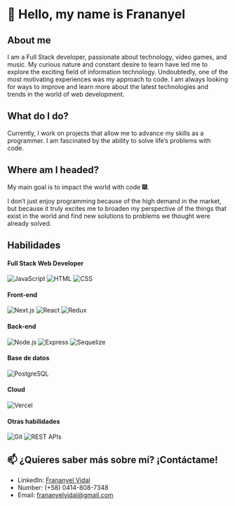 # 👋 Hello, my name is Frananyel 

## About me
I am a Full Stack developer, passionate about technology, video games, and music. My curious nature and constant desire to learn have led me to explore the exciting field of information technology. Undoubtedly, one of the most motivating experiences was my approach to code. I am always looking for ways to improve and learn more about the latest technologies and trends in the world of web development.

## What do I do?
Currently, I work on projects that allow me to advance my skills as a programmer. I am fascinated by the ability to solve life’s problems with code.

## Where am I headed?
My main goal is to impact the world with code 🎆.

I don’t just enjoy programming because of the high demand in the market, but because it truly excites me to broaden my perspective of the things that exist in the world and find new solutions to problems we thought were already solved.

## Habilidades

#### Full Stack Web Developer
![JavaScript](https://img.shields.io/badge/-JavaScript-F7DF1E?style=for-the-badge&logo=javascript&logoColor=black)
![HTML](https://img.shields.io/badge/-HTML5-E34F26?style=for-the-badge&logo=html5&logoColor=white)
![CSS](https://img.shields.io/badge/-CSS3-1572B6?style=for-the-badge&logo=css3&logoColor=white)

#### Front-end

![Next.js](https://img.shields.io/badge/next.js-000000?style=for-the-badge&logo=nextdotjs&logoColor=white)
![React](https://img.shields.io/badge/-React-61DAFB?style=for-the-badge&logo=react&logoColor=black)
![Redux](https://img.shields.io/badge/-Redux-764ABC?style=for-the-badge&logo=redux&logoColor=white)

#### Back-end
![Node.js](https://img.shields.io/badge/-Node.js-339933?style=for-the-badge&logo=node.js&logoColor=white)
![Express](https://img.shields.io/badge/-Express-000000?style=for-the-badge&logo=express&logoColor=white)
![Sequelize](https://img.shields.io/badge/-Sequelize-52B0E7?style=for-the-badge)

#### Base de datos
![PostgreSQL](https://img.shields.io/badge/PostgreSQL-316192?style=for-the-badge&logo=postgresql&logoColor=white)

#### Cloud
![Vercel](https://img.shields.io/badge/Vercel-000000?style=for-the-badge&logo=vercel&logoColor=white)

#### Otras habilidades
![Git](https://img.shields.io/badge/-Git-F05032?style=for-the-badge&logo=git&logoColor=white)
![REST APIs](https://img.shields.io/badge/-REST%20APIs-FF6C37?style=for-the-badge)

## 📫 ¿Quieres saber más sobre mí? ¡Contáctame!
- LinkedIn: [Frananyel Vidal](https://www.linkedin.com/in/frananyel-vidal)
- Number:  (+58) 0414-808-7348
- Email: frananyelvidal@gmail.com
